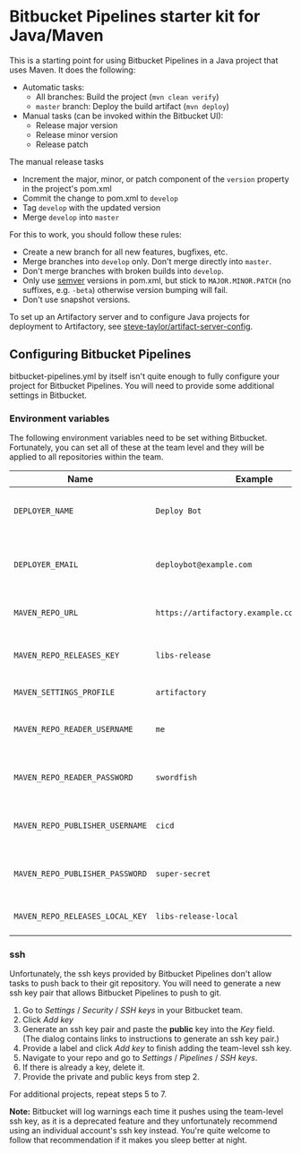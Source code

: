 # Bitbucket Pipelines starter kit for Java/Maven

This is a starting point for using Bitbucket Pipelines in a Java project that
uses Maven. It does the following:

* Automatic tasks:
  * All branches: Build the project (`mvn clean verify`)
  * `master` branch: Deploy the build artifact (`mvn deploy`)
* Manual tasks (can be invoked within the Bitbucket UI):
  * Release major version
  * Release minor version
  * Release patch

The manual release tasks

  * Increment the major, minor, or patch component of the `version` property
    in the project's pom.xml
  * Commit the change to pom.xml to `develop`
  * Tag `develop` with the updated version
  * Merge `develop` into `master`

For this to work, you should follow these rules:

  * Create a new branch for all new features, bugfixes, etc.
  * Merge branches into `develop` only. Don't merge directly into `master`.
  * Don't merge branches with broken builds into `develop`.
  * Only use [semver](https://semver.org/) versions in pom.xml, but stick to
    `MAJOR.MINOR.PATCH` (no suffixes, e.g. `-beta`) otherwise version bumping
    will fail.
  * Don't use snapshot versions.

To set up an Artifactory server and to configure Java projects for deployment
to Artifactory, see
[steve-taylor/artifact-server-config](https://github.com/steve-taylor/artifact-server-config).

## Configuring Bitbucket Pipelines

bitbucket-pipelines.yml by itself isn't quite enough to fully configure your
project for Bitbucket Pipelines. You will need to provide some additional
settings in Bitbucket.

### Environment variables

The following environment variables need to be set withing Bitbucket.
Fortunately, you can set all of these at the team level and they will be
applied to all repositories within the team.

| Name                             | Example                                       | Description                                           |
|----------------------------------|-----------------------------------------------|-------------------------------------------------------|
| `DEPLOYER_NAME`                  | `Deploy Bot`                                  | Deployment script name (appears in git logs)          |
| `DEPLOYER_EMAIL`                 | `deploybot@example.com`                       | Deployment script email address (appears in git logs) |
| `MAVEN_REPO_URL`                 | `https://artifactory.example.com/artifactory` | Maven repository URL                                  |
| `MAVEN_REPO_RELEASES_KEY`        | `libs-release`                                | Public releases cache repo ID                         |
| `MAVEN_SETTINGS_PROFILE`         | `artifactory`                                 | Profile name                                          |
| `MAVEN_REPO_READER_USERNAME`     | `me`                                          | CI/CD Maven read-only username                        |
| `MAVEN_REPO_READER_PASSWORD`     | `swordfish`                                   | CI/CD Maven read-only password                        |
| `MAVEN_REPO_PUBLISHER_USERNAME`  | `cicd`                                        | CI/CD Maven read-write username                       |
| `MAVEN_REPO_PUBLISHER_PASSWORD`  | `super-secret`                                | CI/CD Maven read-write password                       |
| `MAVEN_REPO_RELEASES_LOCAL_KEY`  | `libs-release-local`                          | Private releases repo ID                              |

### ssh

Unfortunately, the ssh keys provided by Bitbucket Pipelines don't allow tasks
to push back to their git repository. You will need to generate a new ssh key
pair that allows Bitbucket Pipelines to push to git.

1. Go to *Settings* / *Security* / *SSH keys* in your Bitbucket team.
2. Click *Add key*
3. Generate an ssh key pair and paste the **public** key into the *Key*
   field. (The dialog contains links to instructions to generate an ssh key
   pair.)
4. Provide a label and click *Add key* to finish adding the team-level ssh
   key.
5. Navigate to your repo and go to *Settings* / *Pipelines* / *SSH keys*.
6. If there is already a key, delete it.
7. Provide the private and public keys from step 2.

For additional projects, repeat steps 5 to 7.

**Note:** Bitbucket will log warnings each time it pushes using the team-level
ssh key, as it is a deprecated feature and they unfortunately recommend using
an individual account's ssh key instead. You're quite welcome to follow that
recommendation if it makes you sleep better at night.
